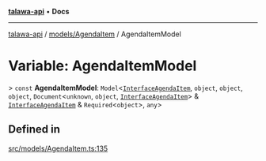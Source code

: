 [**talawa-api**](../../../README.md) • **Docs**

***

[talawa-api](../../../modules.md) / [models/AgendaItem](../README.md) / AgendaItemModel

# Variable: AgendaItemModel

\> `const` **AgendaItemModel**: `Model`\<[`InterfaceAgendaItem`](../interfaces/InterfaceAgendaItem.md), `object`, `object`, `object`, `Document`\<`unknown`, `object`, [`InterfaceAgendaItem`](../interfaces/InterfaceAgendaItem.md)\> & [`InterfaceAgendaItem`](../interfaces/InterfaceAgendaItem.md) & `Required`\<`object`\>, `any`\>

## Defined in

[src/models/AgendaItem.ts:135](https://github.com/PalisadoesFoundation/talawa-api/blob/60937520d7a29ccf883a9c6a7c2d186bae92a81b/src/models/AgendaItem.ts#L135)
